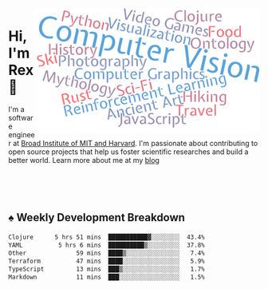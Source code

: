 <img src="https://raw.githubusercontent.com/rexwangcc/rexwangcc/master/myself.png" alt="Rex!" width="450" height="250" align="right">

# Hi, I'm Rex 👋

I'm a software engineer at [Broad Institute of MIT and Harvard](https://www.broadinstitute.org/). I'm passionate about contributing to open source projects that help us foster scientific researches and build a better world. Learn more about me at my [blog](https://rexwang.cc)

<br>
<br>
<br>

<table>
<tr valign="top" width="50%">
<!-- <td > -->

## ♠ Weekly Development Breakdown

<!-- code_time starts -->

```text
Clojure      5 hrs 51 mins  ███████████▓░░░░░░░░  43.4%
YAML          5 hrs 6 mins  ██████████▒░░░░░░░░░  37.8%
Other              59 mins  ████▒░░░░░░░░░░░░░░░   7.4%
Terraform          47 mins  ████░░░░░░░░░░░░░░░░   5.9%
TypeScript         13 mins  ███▒░░░░░░░░░░░░░░░░   1.7%
Markdown           11 mins  ███░░░░░░░░░░░░░░░░░   1.5%
```

<!-- code_time ends -->

<!-- Placeholder for my Game statuses -->

<!-- <td valign="top" width="50%">

#### ♦ My Personal Progress

</td> -->

</tr>
</table>
